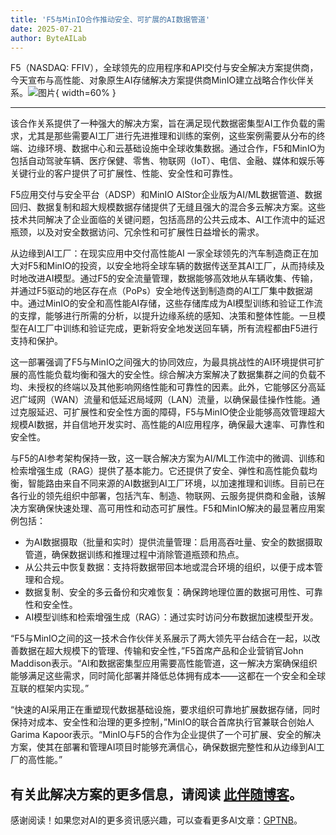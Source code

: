 ```yaml
---
title: 'F5与MinIO合作推动安全、可扩展的AI数据管道'
date: 2025-07-21
author: ByteAILab
---
```


F5（NASDAQ: FFIV），全球领先的应用程序和API交付与安全解决方案提供商，今天宣布与高性能、对象原生AI存储解决方案提供商MinIO建立战略合作伙伴关系。![图片](https://ai-techpark.com/wp-content/uploads/F5-MinIO.jpg){ width=60% }

---
该合作关系提供了一种强大的解决方案，旨在满足现代数据密集型AI工作负载的需求，尤其是那些需要AI工厂进行先进推理和训练的案例，这些案例需要从分布的终端、边缘环境、数据中心和云基础设施中全球收集数据。通过合作，F5和MinIO为包括自动驾驶车辆、医疗保健、零售、物联网（IoT）、电信、金融、媒体和娱乐等关键行业的客户提供了可扩展性、性能、安全性和可靠性。

F5应用交付与安全平台（ADSP）和MinIO AIStor企业版为AI/ML数据管道、数据回归、数据复制和超大规模数据存储提供了无缝且强大的混合多云解决方案。这些技术共同解决了企业面临的关键问题，包括高昂的公共云成本、AI工作流中的延迟瓶颈，以及对安全数据访问、冗余性和可扩展性日益增长的需求。

从边缘到AI工厂：在现实应用中交付高性能AI
一家全球领先的汽车制造商正在加大对F5和MinIO的投资，以安全地将全球车辆的数据传送至其AI工厂，从而持续及时地改进AI模型。通过F5的安全流量管理，数据能够高效地从车辆收集、传输，并通过F5驱动的地区存在点（PoPs）安全地传送到制造商的AI工厂集中数据湖中。通过MinIO的安全和高性能AI存储，这些存储库成为AI模型训练和验证工作流的支撑，能够进行所需的分析，以提升边缘系统的感知、决策和整体性能。一旦模型在AI工厂中训练和验证完成，更新将安全地发送回车辆，所有流程都由F5进行支持和保护。

这一部署强调了F5与MinIO之间强大的协同效应，为最具挑战性的AI环境提供可扩展的高性能负载均衡和强大的安全性。综合解决方案解决了数据集群之间的负载不均、未授权的终端以及其他影响网络性能和可靠性的因素。此外，它能够区分高延迟广域网（WAN）流量和低延迟局域网（LAN）流量，以确保最佳操作性能。通过克服延迟、可扩展性和安全性方面的障碍，F5与MinIO使企业能够高效管理超大规模AI数据，并自信地开发实时、高性能的AI应用程序，确保最大速率、可靠性和安全性。

与F5的AI参考架构保持一致，这一联合解决方案为AI/ML工作流中的微调、训练和检索增强生成（RAG）提供了基本能力。它还提供了安全、弹性和高性能负载均衡，智能路由来自不同来源的AI数据到AI工厂环境，以加速推理和训练。目前已在各行业的领先组织中部署，包括汽车、制造、物联网、云服务提供商和金融，该解决方案确保快速处理、高可用性和动态可扩展性。F5和MinIO解决的最显著应用案例包括：

- 为AI数据摄取（批量和实时）提供流量管理：启用高吞吐量、安全的数据摄取管道，确保数据训练和推理过程中消除管道瓶颈和热点。
- 从公共云中恢复数据：支持将数据带回本地或混合环境的组织，以便于成本管理和合规。
- 数据复制、安全的多云备份和灾难恢复：确保跨地理位置的数据可用性、可靠性和安全性。
- AI模型训练和检索增强生成（RAG）：通过实时访问分布数据加速模型开发。

“F5与MinIO之间的这一技术合作伙伴关系展示了两大领先平台结合在一起，以改善数据在超大规模下的管理、传输和安全性，”F5首席产品和企业营销官John Maddison表示。“AI和数据密集型应用需要高性能管道，这一解决方案确保组织能够满足这些需求，同时简化部署并降低总体拥有成本——这都在一个安全和全球互联的框架内实现。”

“快速的AI采用正在重塑现代数据基础设施，要求组织可靠地扩展数据存储，同时保持对成本、安全性和治理的更多控制，”MinIO的联合首席执行官兼联合创始人Garima Kapoor表示。“MinIO与F5的合作为企业提供了一个可扩展、安全的解决方案，使其在部署和管理AI项目时能够充满信心，确保数据完整性和从边缘到AI工厂的高性能。”

有关此解决方案的更多信息，请阅读 [此伴随博客](www.f5.com/partners/technology-alliances/minio)。
---
感谢阅读！如果您对AI的更多资讯感兴趣，可以查看更多AI文章：[GPTNB](https://gptnb.com)。